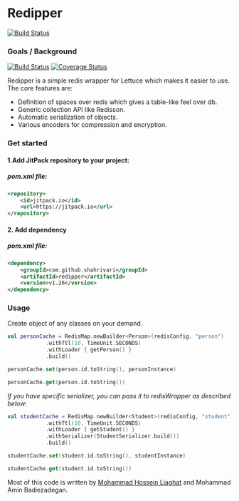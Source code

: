 # Redipper

[![Build Status](https://travis-ci.org/shahrivari/redipper.svg?branch=master)](https://travis-ci.org/shahrivari/redipper)

### Goals / Background

[![Build Status](https://travis-ci.org/shahrivari/redipper.svg?branch=master)](https://travis-ci.org/shahrivari/redipper) [![Coverage Status](https://coveralls.io/repos/github/shahrivari/redipper/badge.svg?branch=master)](https://coveralls.io/github/shahrivari/redipper?branch=master)

Redipper is a simple redis wrapper for Lettuce which makes it easier to use. The core features are:

* Definition of spaces over redis which gives a table-like feel over db.
* Generic collection API like Redisson.
* Automatic serialization of objects.
* Various encoders for compression and encryption.

### Get started

#### 1.Add JitPack repository to your project:

##### *pom.xml* file:
```xml
<repository>
    <id>jitpack.io</id>
    <url>https://jitpack.io</url>
</repository>
```

#### 2. Add dependency

##### *pom.xml* file:
```xml
<dependency>
    <groupId>com.github.shahrivari</groupId>
    <artifactId>redipper</artifactId>
    <version>v1.26</version>
</dependency>
```

### Usage
Create object of any classes on your demand.

```kotlin
val personCache = RedisMap.newBuilder<Person>(redisConfig, "person")
            .withTtl(10, TimeUnit.SECONDS)
            .withLoader { getPerson() }
            .build()

personCache.set(person.id.toString(), personInstance)

personCache.get(person.id.toString())            
```

_If you have specific serializer, you can pass it to redisWrapper as described below_:

```kotlin
val studentCache = RedisMap.newBuilder<Student>(redisConfig, "student")
            .withTtl(10, TimeUnit.SECONDS)
            .withLoader { getStudent() }
            .withSerializer(StudentSerializer.build())
            .build()

studentCache.set(student.id.toString(), studentInstance)

studentCache.get(student.id.toString())            
```


Most of this code is written by [Mohammad Hossein Liaghat](https://github.com/MoHoLiaghat) and
 Mohammad Amin Badiezadegan.
